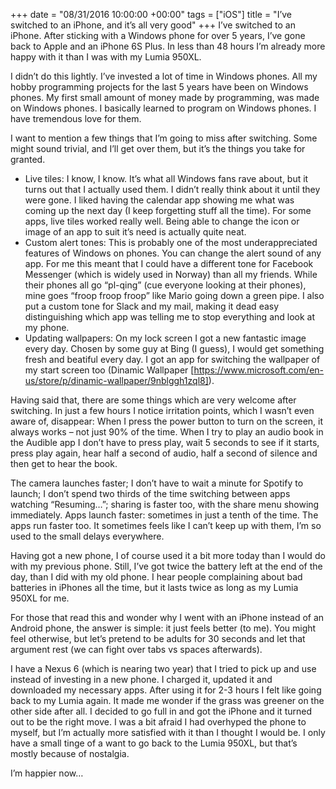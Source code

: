 +++
date = "08/31/2016 10:00:00 +00:00"
tags = ["iOS"]
title = "I’ve switched to an iPhone, and it’s all very good"
+++
I’ve switched to an iPhone. After sticking with a Windows phone for over 5
years, I’ve gone back to Apple and an iPhone 6S Plus. In less than 48 hours I’m
already more happy with it than I was with my Lumia 950XL.

I didn’t do this lightly. I’ve invested a lot of time in Windows phones. All my
hobby programming projects for the last 5 years have been on Windows phones. My
first small amount of money made by programming, was made on Windows phones. I
basically learned to program on Windows phones. I have tremendous love for them.

I want to mention a few things that I’m going to miss after switching. Some
might sound trivial, and I’ll get over them, but it’s the things you take for
granted.

 * Live tiles: I know, I know. It’s what all Windows fans rave about, but it
   turns out that I actually used them. I didn’t really think about it until
   they were gone. I liked having the calendar app showing me what was coming up
   the next day (I keep forgetting stuff all the time). For some apps, live
   tiles worked really well. Being able to change the icon or image of an app to
   suit it’s need is actually quite neat.
 * Custom alert tones: This is probably one of the most underappreciated
   features of Windows on phones. You can change the alert sound of any app. For
   me this meant that I could have a different tone for Facebook Messenger
   (which is widely used in Norway) than all my friends. While their phones all
   go “pl-qing” (cue everyone looking at their phones), mine goes “froop froop
   froop” like Mario going down a green pipe. I also put a custom tone for Slack
   and my mail, making it dead easy distinguishing which app was telling me to
   stop everything and look at my phone.
 * Updating wallpapers: On my lock screen I got a new fantastic image every day.
   Chosen by some guy at Bing (I guess), I would get something fresh and
   beatiful every day. I got an app for switching the wallpaper of my start
   screen too (Dinamic Wallpaper
   [https://www.microsoft.com/en-us/store/p/dinamic-wallpaper/9nblggh1zql8]).

Having said that, there are some things which are very welcome after switching.
In just a few hours I notice irritation points, which I wasn’t even aware of,
disappear: When I press the power button to turn on the screen, it always works
– not just 90% of the time. When I try to play an audio book in the Audible app
I don’t have to press play, wait 5 seconds to see if it starts, press play
again, hear half a second of audio, half a second of silence and then get to
hear the book.

The camera launches faster; I don’t have to wait a minute for Spotify to launch;
I don’t spend two thirds of the time switching between apps watching
“Resuming…”; sharing is faster too, with the share menu showing immediately.
Apps launch faster: sometimes in just a tenth of the time. The apps run faster
too. It sometimes feels like I can’t keep up with them, I’m so used to the small
delays everywhere.

Having got a new phone, I of course used it a bit more today than I would do
with my previous phone. Still, I’ve got twice the battery left at the end of the
day, than I did with my old phone. I hear people complaining about bad batteries
in iPhones all the time, but it lasts twice as long as my Lumia 950XL for me.

For those that read this and wonder why I went with an iPhone instead of an
Android phone, the answer is simple: it just feels better (to me). You might
feel otherwise, but let’s pretend to be adults for 30 seconds and let that
argument rest (we can fight over tabs vs spaces afterwards).

I have a Nexus 6 (which is nearing two year) that I tried to pick up and use
instead of investing in a new phone. I charged it, updated it and downloaded my
necessary apps. After using it for 2-3 hours I felt like going back to my Lumia
again. It made me wonder if the grass was greener on the other side after all. I
decided to go full in and got the iPhone and it turned out to be the right move.
I was a bit afraid I had overhyped the phone to myself, but I’m actually more
satisfied with it than I thought I would be. I only have a small tinge of a want
to go back to the Lumia 950XL, but that’s mostly because of nostalgia.

I’m happier now…
